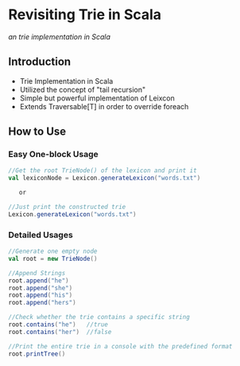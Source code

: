 # Revisiting Trie in Scala
*an trie implementation in Scala*

## Introduction
* Trie Implementation in Scala
* Utilized the concept of "tail recursion"
* Simple but powerful implementation of Leixcon
* Extends Traversable[T] in order to override foreach

## How to Use

### Easy One-block Usage

```Scala
//Get the root TrieNode() of the lexicon and print it
val lexiconNode = Lexicon.generateLexicon("words.txt")

   or

//Just print the constructed trie
Lexicon.generateLexicon("words.txt")

```

### Detailed Usages

```Scala
//Generate one empty node
val root = new TrieNode()

//Append Strings
root.append("he")
root.append("she")
root.append("his")
root.append("hers")

//Check whether the trie contains a specific string
root.contains("he")   //true
root.contains("her")  //false

//Print the entire trie in a console with the predefined format
root.printTree()
```
